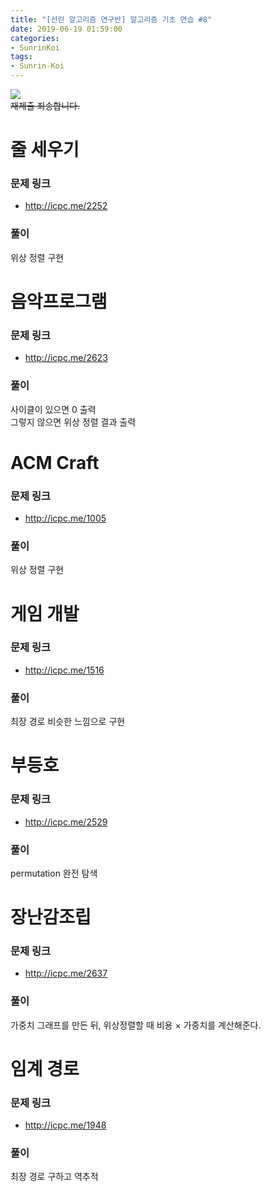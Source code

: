 ```yaml
---
title: "[선린 알고리즘 연구반] 알고리즘 기초 연습 #8"
date: 2019-06-19 01:59:00
categories:
- SunrinKoi
tags:
- Sunrin-Koi
---
```


<img src = "https://i.imgur.com/e0HmR7i.png"><br>
<s>재제출 죄송합니다.</s>

# 줄 세우기

### 문제 링크
* http://icpc.me/2252

### 풀이
위상 정렬 구현

# 음악프로그램

### 문제 링크
* http://icpc.me/2623

### 풀이
사이클이 있으면 0 출력<br>
그렇지 않으면 위상 정렬 결과 출력

# ACM Craft

### 문제 링크
* http://icpc.me/1005

### 풀이
위상 정렬 구현

# 게임 개발

### 문제 링크
* http://icpc.me/1516

### 풀이
최장 경로 비슷한 느낌으로 구현

# 부등호

### 문제 링크
* http://icpc.me/2529

### 풀이
permutation 완전 탐색

# 장난감조립

### 문제 링크
* http://icpc.me/2637

### 풀이
가중치 그래프를 만든 뒤, 위상정렬할 때 비용 × 가중치를 계산해준다.

# 임계 경로

### 문제 링크
* http://icpc.me/1948

### 풀이
최장 경로 구하고 역추적
